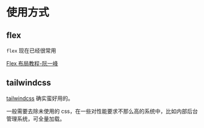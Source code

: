 # 使用方式

## flex

`flex` 现在已经很常用

[Flex 布局教程-阮一峰](https://www.ruanyifeng.com/blog/2015/07/flex-grammar.html)

## tailwindcss

[tailwindcss](https://tailwindcss.com/docs/installation) 确实蛮好用的。

一般需要去除未使用的 css，在一些对性能要求不那么高的系统中，比如内部后台管理系统，可全量加载。
